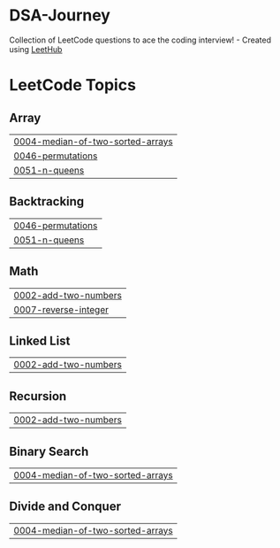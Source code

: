 # DSA-Journey
Collection of LeetCode questions to ace the coding interview! - Created using [LeetHub](https://github.com/QasimWani/LeetHub)

<!---LeetCode Topics Start-->
# LeetCode Topics
## Array
|  |
| ------- |
| [0004-median-of-two-sorted-arrays](https://github.com/mudassir-92/DSA-Journey/tree/master/0004-median-of-two-sorted-arrays) |
| [0046-permutations](https://github.com/mudassir-92/DSA-Journey/tree/master/0046-permutations) |
| [0051-n-queens](https://github.com/mudassir-92/DSA-Journey/tree/master/0051-n-queens) |
## Backtracking
|  |
| ------- |
| [0046-permutations](https://github.com/mudassir-92/DSA-Journey/tree/master/0046-permutations) |
| [0051-n-queens](https://github.com/mudassir-92/DSA-Journey/tree/master/0051-n-queens) |
## Math
|  |
| ------- |
| [0002-add-two-numbers](https://github.com/mudassir-92/DSA-Journey/tree/master/0002-add-two-numbers) |
| [0007-reverse-integer](https://github.com/mudassir-92/DSA-Journey/tree/master/0007-reverse-integer) |
## Linked List
|  |
| ------- |
| [0002-add-two-numbers](https://github.com/mudassir-92/DSA-Journey/tree/master/0002-add-two-numbers) |
## Recursion
|  |
| ------- |
| [0002-add-two-numbers](https://github.com/mudassir-92/DSA-Journey/tree/master/0002-add-two-numbers) |
## Binary Search
|  |
| ------- |
| [0004-median-of-two-sorted-arrays](https://github.com/mudassir-92/DSA-Journey/tree/master/0004-median-of-two-sorted-arrays) |
## Divide and Conquer
|  |
| ------- |
| [0004-median-of-two-sorted-arrays](https://github.com/mudassir-92/DSA-Journey/tree/master/0004-median-of-two-sorted-arrays) |
<!---LeetCode Topics End-->